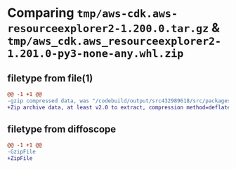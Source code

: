 # Comparing `tmp/aws-cdk.aws-resourceexplorer2-1.200.0.tar.gz` & `tmp/aws_cdk.aws_resourceexplorer2-1.201.0-py3-none-any.whl.zip`

## filetype from file(1)

```diff
@@ -1 +1 @@
-gzip compressed data, was "/codebuild/output/src432989618/src/packages/@aws-cdk/aws-resourceexplorer2/dist/python/aws-cdk.aws-resourceexplorer2-1.200.0.ta", last modified: Wed Apr 26 19:54:57 2023, max compression
+Zip archive data, at least v2.0 to extract, compression method=deflate
```

## filetype from diffoscope

```diff
@@ -1 +1 @@
-GzipFile
+ZipFile
```

